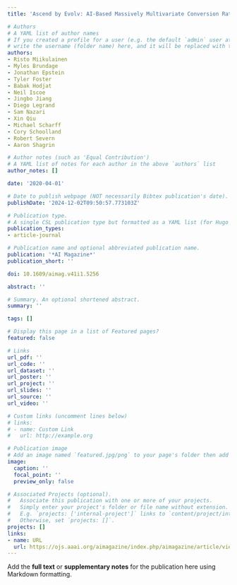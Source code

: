 ```yaml
---
title: 'Ascend by Evolv: AI-Based Massively Multivariate Conversion Rate Optimization'

# Authors
# A YAML list of author names
# If you created a profile for a user (e.g. the default `admin` user at `content/authors/admin/`), 
# write the username (folder name) here, and it will be replaced with their full name and linked to their profile.
authors:
- Risto Miikulainen
- Myles Brundage
- Jonathan Epstein
- Tyler Foster
- Babak Hodjat
- Neil Iscoe
- Jingbo Jiang
- Diego Legrand
- Sam Nazari
- Xin Qiu
- Michael Scharff
- Cory Schoolland
- Robert Severn
- Aaron Shagrin

# Author notes (such as 'Equal Contribution')
# A YAML list of notes for each author in the above `authors` list
author_notes: []

date: '2020-04-01'

# Date to publish webpage (NOT necessarily Bibtex publication's date).
publishDate: '2024-12-02T09:50:57.773103Z'

# Publication type.
# A single CSL publication type but formatted as a YAML list (for Hugo requirements).
publication_types:
- article-journal

# Publication name and optional abbreviated publication name.
publication: '*AI Magazine*'
publication_short: ''

doi: 10.1609/aimag.v41i1.5256

abstract: ''

# Summary. An optional shortened abstract.
summary: ''

tags: []

# Display this page in a list of Featured pages?
featured: false

# Links
url_pdf: ''
url_code: ''
url_dataset: ''
url_poster: ''
url_project: ''
url_slides: ''
url_source: ''
url_video: ''

# Custom links (uncomment lines below)
# links:
# - name: Custom Link
#   url: http://example.org

# Publication image
# Add an image named `featured.jpg/png` to your page's folder then add a caption below.
image:
  caption: ''
  focal_point: ''
  preview_only: false

# Associated Projects (optional).
#   Associate this publication with one or more of your projects.
#   Simply enter your project's folder or file name without extension.
#   E.g. `projects: ['internal-project']` links to `content/project/internal-project/index.md`.
#   Otherwise, set `projects: []`.
projects: []
links:
- name: URL
  url: https://ojs.aaai.org/aimagazine/index.php/aimagazine/article/view/5256
---
```


Add the **full text** or **supplementary notes** for the publication here using Markdown formatting.
